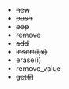 - ~~new~~
- ~~push~~
- ~~pop~~
- ~~remove~~
- ~~add~~
- ~~insert(i,x)~~
- erase(i)
- remove_value
- ~~get(i)~~
